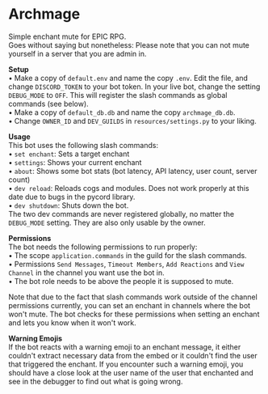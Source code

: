 # Archmage

Simple enchant mute for EPIC RPG.  
Goes without saying but nonetheless: Please note that you can not mute yourself in a server that you are admin in.  

**Setup**  
• Make a copy of `default.env` and name the copy `.env`. Edit the file, and change `DISCORD_TOKEN` to your bot token. In your live bot, change the setting `DEBUG_MODE` to `OFF`. This will register the slash commands as global commands (see below).  
• Make a copy of `default_db.db` and name the copy `archmage_db.db`.  
• Change `OWNER_ID` and `DEV_GUILDS` in `resources/settings.py` to your liking.  

**Usage**  
This bot uses the following slash commands:  
• `set enchant`: Sets a target enchant  
• `settings`: Shows your current enchant  
• `about`: Shows some bot stats (bot latency, API latency, user count, server count)  
• `dev reload`: Reloads cogs and modules. Does not work properly at this date due to bugs in the pycord library.  
• `dev shutdown`: Shuts down the bot.  
The two dev commands are never registered globally, no matter the `DEBUG_MODE` setting. They are also only usable by the owner.  

**Permissions**  
The bot needs the following permissions to run properly:  
• The scope `application.commands` in the guild for the slash commands.  
• Permissions `Send Messages`, `Timeout Members`, `Add Reactions` and `View Channel` in the channel you want use the bot in.  
• The bot role needs to be above the people it is supposed to mute.  

Note that due to the fact that slash commands work outside of the channel permissions currently, you can set an enchant in channels where the bot won't mute. The bot checks for these permissions when setting an enchant and lets you know when it won't work.  

**Warning Emojis**  
If the bot reacts with a warning emoji to an enchant message, it either couldn't extract necessary data from the embed or it couldn't find the user that triggered the enchant. If you encounter such a warning emoji, you should have a close look at the user name of the user that enchanted and see in the debugger to find out what is going wrong.  
